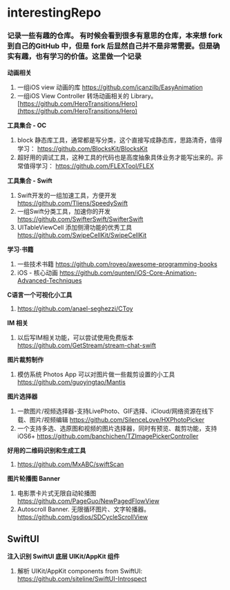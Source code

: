 # interestingRepo

### 记录一些有趣的仓库。 有时候会看到很多有意思的仓库，本来想 fork 到自己的GitHub 中，但是 fork 后显然自己并不是非常需要。但是确实有趣，也有学习的价值。这里做一个记录

**动画相关**

1. 一组iOS view 动画的库 https://github.com/icanzilb/EasyAnimation
2. 一组iOS View Controller 转场动画相关的 Library。 [https://github.com/HeroTransitions/Hero](https://github.com/HeroTransitions/Hero)


**工具集合 - OC**
1. block 静态库工具，通常都是写分类，这个直接写成静态库，思路清奇，值得学习： https://github.com/BlocksKit/BlocksKit
2. 超好用的调试工具，这种工具的代码也是高度抽象具体业务才能写出来的。非常值得学习： https://github.com/FLEXTool/FLEX

**工具集合 - Swift**

1. Swift开发的一组加速工具，方便开发 https://github.com/Tliens/SpeedySwift
2. 一组Swift分类工具，加速你的开发 https://github.com/SwifterSwift/SwifterSwift
3. UITableViewCell 添加侧滑功能的优秀工具 https://github.com/SwipeCellKit/SwipeCellKit

**学习·书籍**

1. 一些技术书籍 https://github.com/royeo/awesome-programming-books
2. iOS - 核心动画 https://github.com/qunten/iOS-Core-Animation-Advanced-Techniques

**C语言一个可视化小工具**

1. https://github.com/anael-seghezzi/CToy

**IM 相关**

1. 以后写IM相关功能，可以尝试使用免费版本 https://github.com/GetStream/stream-chat-swift

**图片裁剪制作**

1. 模仿系统 Photos App 可以对图片做一些裁剪设置的小工具 https://github.com/guoyingtao/Mantis

**图片选择器**

1. 一款图片/视频选择器-支持LivePhoto、GIF选择、iCloud/网络资源在线下载、图片/视频编辑 https://github.com/SilenceLove/HXPhotoPicker
2. 一个支持多选、选原图和视频的图片选择器，同时有预览、裁剪功能，支持iOS6+ https://github.com/banchichen/TZImagePickerController

**好用的二维码识别和生成工具**

1. https://github.com/MxABC/swiftScan

**图片轮播图 Banner**

1. 电影票卡片式无限自动轮播图 https://github.com/PageGuo/NewPagedFlowView
2. Autoscroll Banner. 无限循环图片、文字轮播器。 https://github.com/gsdios/SDCycleScrollView

## SwiftUI

**注入识别 SwiftUI 底层 UIKit/AppKit 组件**

1. 解析 UIKit/AppKit components from SwiftUI: https://github.com/siteline/SwiftUI-Introspect

